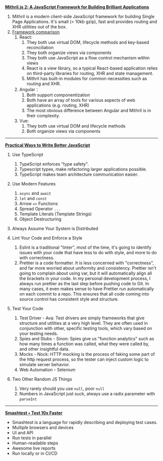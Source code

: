 **[Mithril.js 2: A JavaScript Framework for Building Brilliant Applications](https://mithril.js.org/)**

1. Mithril is a modern client-side JavaScript framework for building Single Page Applications. It's small (< 10kb gzip), fast and provides routing and XHR utilities out of the box.
2. [Framework comparison](https://mithril.js.org/framework-comparison.html)
    1. React:
        1. They both use virtual DOM, lifecycle methods and key-based reconciliation
        2. They both organize views via components
        3. They both use JavaScript as a flow control mechanism within views
        4. React is a view library, so a typical React-based application relies on third-party libraries for routing, XHR and state management.
        5. Mithril has built-in modules for common necessities such as routing and XHR.
    2. Angular：
        1. Both support componentization
        2. Both have an array of tools for various aspects of web applications (e.g. routing, XHR)
        3. The most obvious difference between Angular and Mithril is in their complexity.
    3. Vue:
        1. They both use virtual DOM and lifecycle methods
        2. Both organize views via components

---

**[Practical Ways to Write Better JavaScript](https://dev.to/taillogs/practical-ways-to-write-better-javascript-26d4)**

1. Use TypeScript

    1. TypeScript enforces "type safety".
    2. Typescript types, make refactoring larger applications possible.
    3. TypeScript makes team architecture communication easier.

2. Use Modern Features

    1. `async` and `await`
    2. `let` and `const`
    3. Arrow `=>` Functions
    4. Spread Operator `...`
    5. Template Literals (Template Strings)
    6. Object Destructuring

3. Always Assume Your System is Distributed

4. Lint Your Code and Enforce a Style

    1. Eslint is a traditional "linter", most of the time, it's going to identify issues with your code that have less to do with style, and more to do with correctness.
    2. Prettier is a code formatter. It is less concerned with "correctness", and far more worried about uniformity and consistency. Prettier isn't going to complain about using var, but it will automatically align all the brackets in your code. In my personal development process, I always run prettier as the last step before pushing code to Git. In many cases, it even makes sense to have Prettier run automatically on each commit to a repo. This ensures that all code coming into source control has consistent style and structure.

5. Test Your Code

    1. Test Driver - Ava: Test drivers are simply frameworks that give structure and utilities at a very high level. They are often used in conjunction with other, specific testing tools, which vary based on your testing needs.
    2. Spies and Stubs - Sinon: Spies give us "function analytics" such as how many times a function was called, what they were called by, and other insightful data.
    3. Mocks - Nock: HTTP mocking is the process of faking some part of the http request process, so the tester can inject custom logic to simulate server behavior.
    4. Web Automation - Selenium

6. Two Other Random JS Things
    1. Very rarely should you use `null`, poor `null`
    2. Numbers in JavaScript just suck, always use a radix parameter with `parseInt`

---

**[Smashtest • Test 10x Faster](https://smashtest.io/)**

- Smashtest is a language for rapidly describing and deploying test cases.
- Multiple browsers and devices
- UI and API
- Run tests in parallel
- Human-readable steps
- Awesome live reports
- Run locally or in CI/CD

